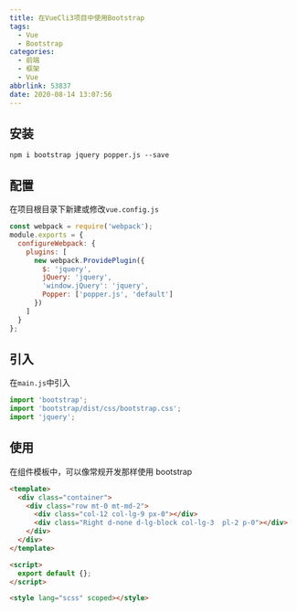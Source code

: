 ```yaml
---
title: 在VueCli3项目中使用Bootstrap
tags:
  - Vue
  - Bootstrap
categories:
  - 前端
  - 框架
  - Vue
abbrlink: 53837
date: 2020-08-14 13:07:56
---
```


## 安装

```shell
npm i bootstrap jquery popper.js --save
```

<!-- more -->

## 配置

在项目根目录下新建或修改`vue.config.js`

```js
const webpack = require('webpack');
module.exports = {
  configureWebpack: {
    plugins: [
      new webpack.ProvidePlugin({
        $: 'jquery',
        jQuery: 'jquery',
        'window.jQuery': 'jquery',
        Popper: ['popper.js', 'default']
      })
    ]
  }
};
```

## 引入

在`main.js`中引入

```js
import 'bootstrap';
import 'bootstrap/dist/css/bootstrap.css';
import 'jquery';
```

## 使用

在组件模板中，可以像常规开发那样使用 bootstrap

```html
<template>
  <div class="container">
    <div class="row mt-0 mt-md-2">
      <div class="col-12 col-lg-9 px-0"></div>
      <div class="Right d-none d-lg-block col-lg-3  pl-2 p-0"></div>
    </div>
  </div>
</template>

<script>
  export default {};
</script>

<style lang="scss" scoped></style>
```

